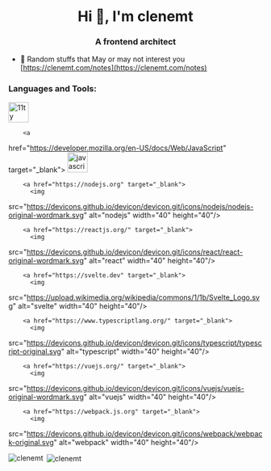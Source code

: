 <h1 align="center">Hi 👋, I'm clenemt</h1>
<h3 align="center">A frontend architect</h3>

- 📝 Random stuffs that May or may not interest you [https://clenemt.com/notes](https://clenemt.com/notes)


<h3 align="left">Languages and Tools:</h3>
<p
 align="left">
        <a href="https://www.11ty.dev/" target="_blank">
          <img 
src="https://gist.githubusercontent.com/vivek32ta/c7f7bf583c1fb1c58d89301ea40f37fd/raw/f4c85cce5790758286b8f155ef9a177710b995df/11ty.svg"
 alt="11ty" width="40" height="40"/>
        </a>
         
        <a 
href="https://developer.mozilla.org/en-US/docs/Web/JavaScript" 
target="_blank">
          <img 
src="https://devicons.github.io/devicon/devicon.git/icons/javascript/javascript-original.svg"
 alt="javascript" width="40" height="40"/>
        </a>
         
        <a href="https://nodejs.org" target="_blank">
          <img 
src="https://devicons.github.io/devicon/devicon.git/icons/nodejs/nodejs-original-wordmark.svg"
 alt="nodejs" width="40" height="40"/>
        </a>
         
        <a href="https://reactjs.org/" target="_blank">
          <img 
src="https://devicons.github.io/devicon/devicon.git/icons/react/react-original-wordmark.svg"
 alt="react" width="40" height="40"/>
        </a>
         
        <a href="https://svelte.dev" target="_blank">
          <img 
src="https://upload.wikimedia.org/wikipedia/commons/1/1b/Svelte_Logo.svg"
 alt="svelte" width="40" height="40"/>
        </a>
         
        <a href="https://www.typescriptlang.org/" target="_blank">
          <img 
src="https://devicons.github.io/devicon/devicon.git/icons/typescript/typescript-original.svg"
 alt="typescript" width="40" height="40"/>
        </a>
         
        <a href="https://vuejs.org/" target="_blank">
          <img 
src="https://devicons.github.io/devicon/devicon.git/icons/vuejs/vuejs-original-wordmark.svg"
 alt="vuejs" width="40" height="40"/>
        </a>
         
        <a href="https://webpack.js.org" target="_blank">
          <img 
src="https://devicons.github.io/devicon/devicon.git/icons/webpack/webpack-original.svg"
 alt="webpack" width="40" height="40"/>
        </a>
        </p>

<p><img align="left" 
src="https://github-readme-stats.vercel.app/api/top-langs?username=clenemt&show_icons=true&locale=en&layout=compact"
 alt="clenemt" /></p>

<p>&nbsp;<img 
align="center" 
src="https://github-readme-stats.vercel.app/api?username=clenemt&show_icons=true&locale=en"
 alt="clenemt" /></p>


